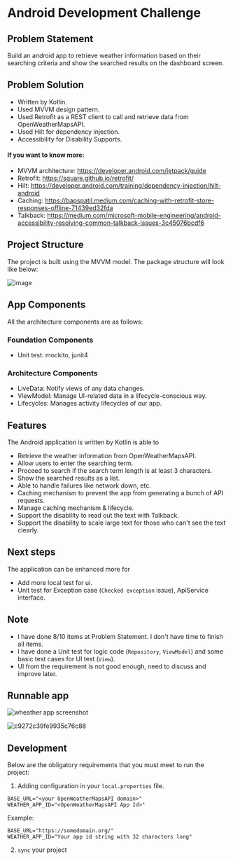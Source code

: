 # Android Development Challenge

## Problem Statement

Build an android app to retrieve weather information based on their searching criteria and show the searched results on the dashboard screen.

## Problem Solution

- Written by Kotlin.
- Used MVVM design pattern.
- Used Retrofit as a REST client to call and retrieve data from OpenWeatherMapsAPI.
- Used Hilt for dependency injection.
- Accessibility for Disability Supports.

#### If you want to know more:

- MVVM architecture: https://developer.android.com/jetpack/guide
- Retrofit: https://square.github.io/retrofit/
- Hilt: https://developer.android.com/training/dependency-injection/hilt-android
- Caching: https://bapspatil.medium.com/caching-with-retrofit-store-responses-offline-71439ed32fda
- Talkback: https://medium.com/microsoft-mobile-engineering/android-accessibility-resolving-common-talkback-issues-3c45076bcdf6

## Project Structure

The project is built using the MVVM model. The package structure will look like below:

![image](https://user-images.githubusercontent.com/13620155/145409226-e4b9d70e-deaa-4812-87c6-9a55cbc50097.png "Project Structure")

## App Components

All the architecture components are as follows:

### Foundation Components

- Unit test: mockito, junit4

### Architecture Components

- LiveData: Notify views of any data changes.
- ViewModel: Manage UI-related data in a lifecycle-conscious way.
- Lifecycles: Manages activity lifecycles of our app.

## Features

The Android application is written by Kotlin is able to

- Retrieve the weather information from OpenWeatherMapsAPI.
- Allow users to enter the searching term.
- Proceed to search if the search term length is at least 3 characters.
- Show the searched results as a list.
- Able to handle failures like network down, etc.
- Caching mechanism to prevent the app from generating a bunch of API requests.
- Manage caching mechanism & lifecycle.
- Support the disability to read out the text with Talkback.
- Support the disability to scale large text for those who can't see the text clearly.

## Next steps

The application can be enhanced more for

- Add more local test for ui.
- Unit test for Exception case (`Checked exception` issue), ApiService interface.

## Note

- I have done 8/10 items at Problem Statement. I don't have time to finish all items.
- I have done a Unit test for logic code (`Repository`, `ViewModel`) and some basic test cases for UI test (`View`).
- UI from the requirement is not good enough, need to discuss and improve later.

## Runnable app

![wheather app screenshot](https://user-images.githubusercontent.com/13620155/145417831-69c8b727-e436-4247-bb0b-cca525d64600.gif "Light mode | fetched data from weather API")

![c9272c39fe9935c76c88](https://user-images.githubusercontent.com/13620155/145570512-707258f1-8343-4532-a3a8-a1710d3675fe.jpg "Dark mode | Talkback feature")


## Development

Below are the obligatory requirements that you must meet to run the project:

1. Adding configuration in your `local.properties` file.

```properties
BASE_URL="<your OpenWeatherMapsAPI domain>"
WEATHER_APP_ID="<OpenWeatherMapsAPI App Id>"
```

Example:

```properties
BASE_URL="https://somedomain.org/"
WEATHER_APP_ID="Your app id string with 32 characters long"
```

2. `sync` your project
